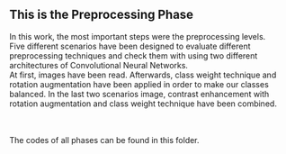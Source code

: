 ## This is the Preprocessing Phase

In this work, the most important steps were the preprocessing levels. 
<br>Five different scenarios have been designed to evaluate different preprocessing techniques and check them with using two different architectures of Convolutional Neural Networks.
<br>At first, images have been read. Afterwards, class weight technique and rotation augmentation have been applied in order to make our classes balanced. 
In the last two scenarios image, contrast enhancement with rotation augmentation and class weight technique have been combined.

<br><br>The codes of all phases can be found in this folder. 
